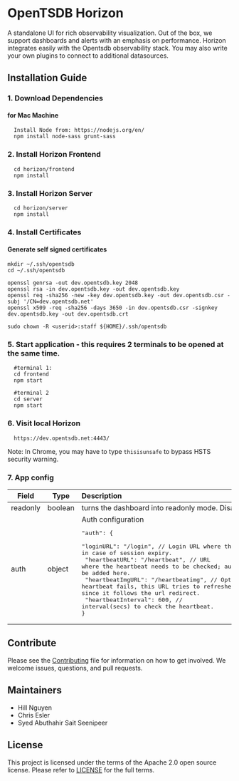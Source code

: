 OpenTSDB Horizon
================
A standalone UI for rich observability visualization. Out of the box, we support 
dashboards and alerts with an emphasis on performance. Horizon integrates easily 
with the Opentsdb observability stack. You may also write your own plugins to 
connect to additional datasources.

## Installation Guide

### 1. Download Dependencies

#### for Mac Machine
```
  Install Node from: https://nodejs.org/en/
  npm install node-sass grunt-sass
```

### 2. Install Horizon Frontend
```  
  cd horizon/frontend
  npm install
```

### 3. Install Horizon Server
```  
  cd horizon/server
  npm install
```

### 4. Install Certificates

#### Generate self signed certificates
```
mkdir ~/.ssh/opentsdb
cd ~/.ssh/opentsdb

openssl genrsa -out dev.opentsdb.key 2048
openssl rsa -in dev.opentsdb.key -out dev.opentsdb.key
openssl req -sha256 -new -key dev.opentsdb.key -out dev.opentsdb.csr -subj '/CN=dev.opentsdb.net'
openssl x509 -req -sha256 -days 3650 -in dev.opentsdb.csr -signkey dev.opentsdb.key -out dev.opentsdb.crt

sudo chown -R <userid>:staff ${HOME}/.ssh/opentsdb
```

### 5. Start application - this requires 2 terminals to be opened at the same time.
```
  #terminal 1:
  cd frontend
  npm start

  #terminal 2
  cd server
  npm start
```

### 6. Visit local Horizon
```
  https://dev.opentsdb.net:4443/
```

Note: In Chrome, you may have to type `thisisunsafe` to bypass HSTS security warning.

### 7. App config

| Field   |Type         |Description |
|----------|-------------|:-----------|
| readonly |  boolean | turns the dashboard into readonly mode. Disables other modules. |
| auth |  object   |   Auth configuration<br><pre>"auth": {<br>  "loginURL": "/login", // Login URL where the user needs to be redirected in case of session expiry. <br>  "heartbeatURL": "/heartbeat", // URL where the heartbeat needs to be checked; auth cookie refresh logic can be added here. <br>  "heartbeatImgURL": "/heartbeatimg", // Optional. If heartbeat fails, this URL tries to refreshes the cookie through img.src since it follows the url redirect.  <br>  "heartbeatInterval": 600, // interval(secs) to check the heartbeat.<br>}</pre> |

Contribute
----------

Please see the [Contributing](contributing.md) file for information on how to
get involved. We welcome issues, questions, and pull requests.

Maintainers
-----------

* Hill Nguyen
* Chris Esler
* Syed Abuthahir Sait Seenipeer

License
-------

This project is licensed under the terms of the Apache 2.0 open source license.
Please refer to [LICENSE](LICENSE.md) for the full terms.

